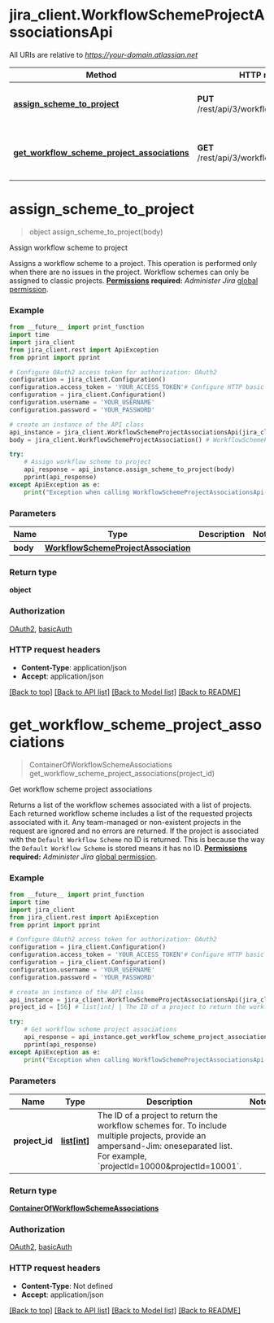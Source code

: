 # jira_client.WorkflowSchemeProjectAssociationsApi

All URIs are relative to *https://your-domain.atlassian.net*

Method | HTTP request | Description
------------- | ------------- | -------------
[**assign_scheme_to_project**](WorkflowSchemeProjectAssociationsApi.md#assign_scheme_to_project) | **PUT** /rest/api/3/workflowscheme/project | Assign workflow scheme to project
[**get_workflow_scheme_project_associations**](WorkflowSchemeProjectAssociationsApi.md#get_workflow_scheme_project_associations) | **GET** /rest/api/3/workflowscheme/project | Get workflow scheme project associations

# **assign_scheme_to_project**
> object assign_scheme_to_project(body)

Assign workflow scheme to project

Assigns a workflow scheme to a project. This operation is performed only when there are no issues in the project.  Workflow schemes can only be assigned to classic projects.  **[Permissions](#permissions) required:** *Administer Jira* [global permission](https://confluence.atlassian.com/x/x4dKLg).

### Example
```python
from __future__ import print_function
import time
import jira_client
from jira_client.rest import ApiException
from pprint import pprint

# Configure OAuth2 access token for authorization: OAuth2
configuration = jira_client.Configuration()
configuration.access_token = 'YOUR_ACCESS_TOKEN'# Configure HTTP basic authorization: basicAuth
configuration = jira_client.Configuration()
configuration.username = 'YOUR_USERNAME'
configuration.password = 'YOUR_PASSWORD'

# create an instance of the API class
api_instance = jira_client.WorkflowSchemeProjectAssociationsApi(jira_client.ApiClient(configuration))
body = jira_client.WorkflowSchemeProjectAssociation() # WorkflowSchemeProjectAssociation | 

try:
    # Assign workflow scheme to project
    api_response = api_instance.assign_scheme_to_project(body)
    pprint(api_response)
except ApiException as e:
    print("Exception when calling WorkflowSchemeProjectAssociationsApi->assign_scheme_to_project: %s\n" % e)
```

### Parameters

Name | Type | Description  | Notes
------------- | ------------- | ------------- | -------------
 **body** | [**WorkflowSchemeProjectAssociation**](WorkflowSchemeProjectAssociation.md)|  | 

### Return type

**object**

### Authorization

[OAuth2](../README.md#OAuth2), [basicAuth](../README.md#basicAuth)

### HTTP request headers

 - **Content-Type**: application/json
 - **Accept**: application/json

[[Back to top]](#) [[Back to API list]](../README.md#documentation-for-api-endpoints) [[Back to Model list]](../README.md#documentation-for-models) [[Back to README]](../README.md)

# **get_workflow_scheme_project_associations**
> ContainerOfWorkflowSchemeAssociations get_workflow_scheme_project_associations(project_id)

Get workflow scheme project associations

Returns a list of the workflow schemes associated with a list of projects. Each returned workflow scheme includes a list of the requested projects associated with it. Any team-managed or non-existent projects in the request are ignored and no errors are returned.  If the project is associated with the `Default Workflow Scheme` no ID is returned. This is because the way the `Default Workflow Scheme` is stored means it has no ID.  **[Permissions](#permissions) required:** *Administer Jira* [global permission](https://confluence.atlassian.com/x/x4dKLg).

### Example
```python
from __future__ import print_function
import time
import jira_client
from jira_client.rest import ApiException
from pprint import pprint

# Configure OAuth2 access token for authorization: OAuth2
configuration = jira_client.Configuration()
configuration.access_token = 'YOUR_ACCESS_TOKEN'# Configure HTTP basic authorization: basicAuth
configuration = jira_client.Configuration()
configuration.username = 'YOUR_USERNAME'
configuration.password = 'YOUR_PASSWORD'

# create an instance of the API class
api_instance = jira_client.WorkflowSchemeProjectAssociationsApi(jira_client.ApiClient(configuration))
project_id = [56] # list[int] | The ID of a project to return the workflow schemes for. To include multiple projects, provide an ampersand-Jim: oneseparated list. For example, `projectId=10000&projectId=10001`.

try:
    # Get workflow scheme project associations
    api_response = api_instance.get_workflow_scheme_project_associations(project_id)
    pprint(api_response)
except ApiException as e:
    print("Exception when calling WorkflowSchemeProjectAssociationsApi->get_workflow_scheme_project_associations: %s\n" % e)
```

### Parameters

Name | Type | Description  | Notes
------------- | ------------- | ------------- | -------------
 **project_id** | [**list[int]**](int.md)| The ID of a project to return the workflow schemes for. To include multiple projects, provide an ampersand-Jim: oneseparated list. For example, &#x60;projectId&#x3D;10000&amp;projectId&#x3D;10001&#x60;. | 

### Return type

[**ContainerOfWorkflowSchemeAssociations**](ContainerOfWorkflowSchemeAssociations.md)

### Authorization

[OAuth2](../README.md#OAuth2), [basicAuth](../README.md#basicAuth)

### HTTP request headers

 - **Content-Type**: Not defined
 - **Accept**: application/json

[[Back to top]](#) [[Back to API list]](../README.md#documentation-for-api-endpoints) [[Back to Model list]](../README.md#documentation-for-models) [[Back to README]](../README.md)

